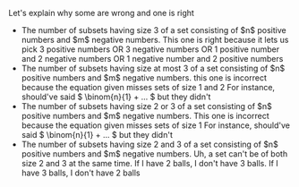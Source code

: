 Let's explain why some are wrong and one is right

<ul>
<li> The number of subsets having size 3 of a set consisting of $n$ positive numbers and $m$ negative numbers. 
This one is right because it lets us pick 3 positive numbers OR 3 negative numbers OR 1 positive number and 2 negative numbers OR 1 negative number and 2 positive numbers
<li> The number of subsets having size at most 3 of a set consisting of $n$ positive numbers and $m$ negative numbers. 
this one is incorrect because the equation given misses sets of size 1 and 2
For instance, should've said $ \binom{n}{1} + ... $ but they didn't
<li> The number of subsets having size 2 or 3 of a set consisting of $n$ positive numbers and $m$ negative numbers. 
This one is incorrect because the equation given misses sets of size 1
For instance, should've said $ \binom{n}{1} + ... $ but they didn't
<li> The number of subsets having size 2 and 3 of a set consisting of $n$ positive numbers and $m$ negative numbers. 
Uh, a set can't be of both size 2 and 3 at the same time. If I have 2 balls, I don't have 3 balls. If I have 3 balls, I don't have 2 balls
</ul>
